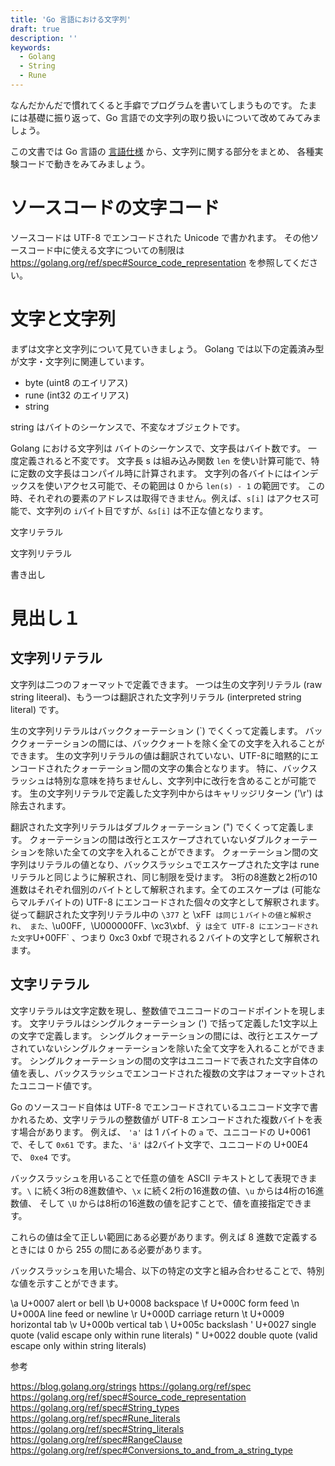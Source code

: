 ```yaml
---
title: 'Go 言語における文字列'
draft: true
description: ''
keywords:
  - Golang
  - String
  - Rune
---
```


なんだかんだで慣れてくると手癖でプログラムを書いてしまうものです。
たまには基礎に振り返って、Go 言語での文字列の取り扱いについて改めてみてみましょう。

この文書では Go 言語の [言語仕様](https://golang.org/ref/spec) から、文字列に関する部分をまとめ、
各種実験コードで動きをみてみましょう。

# ソースコードの文字コード

ソースコードは UTF-8 でエンコードされた Unicode で書かれます。
その他ソースコード中に使える文字についての制限は https://golang.org/ref/spec#Source_code_representation を参照してください。

# 文字と文字列

まずは文字と文字列について見ていきましょう。
Golang では以下の定義済み型が文字・文字列に関連しています。

* byte (uint8 のエイリアス)
* rune (int32 のエイリアス)
* string

string はバイトのシーケンスで、不変なオブジェクトです。

Golang における文字列は
バイトのシーケンスで、文字長はバイト数です。
一度定義されると不変です。
文字長 s は組み込み関数 `len` を使い計算可能で、特に定数の文字長はコンパイル時に計算されます。
文字列の各バイトにはインデックスを使いアクセス可能で、その範囲は 0 から `len(s) - 1` の範囲です。
この時、それぞれの要素のアドレスは取得できません。例えば、`s[i]` はアクセス可能で、文字列の `i`バイト目ですが、`&s[i]` は不正な値となります。


文字リテラル

文字列リテラル



書き出し

見出し１
====





## 文字列リテラル

文字列は二つのフォーマットで定義できます。
一つは生の文字列リテラル (raw string liteeral)、もう一つは翻訳された文字列リテラル (interpreted string literal) です。

生の文字列リテラルはバッククォーテーション (\`) でくくって定義します。
バッククォーテーションの間には、バッククォートを除く全ての文字を入れることができます。
生の文字列リテラルの値は翻訳されていない、UTF-8に暗黙的にエンコードされたクォーテーション間の文字の集合となります。
特に、バックスラッシュは特別な意味を持ちませんし、文字列中に改行を含めることが可能です。
生の文字列リテラルで定義した文字列中からはキャリッジリターン ('\r') は除去されます。

翻訳された文字列リテラルはダブルクォーテーション (\") でくくって定義します。
クォーテーションの間は改行とエスケープされていないダブルクォーテーションを除いた全ての文字を入れることができます。
クォーテーション間の文字列はリテラルの値となり、バックスラッシュでエスケープされた文字は rune リテラルと同じように解釈され、同じ制限を受けます。
3桁の8進数と2桁の10進数はそれぞれ個別のバイトとして解釈されます。全てのエスケープは (可能ならマルチバイトの) UTF-8 にエンコードされた個々の文字として解釈されます。
従って翻訳された文字列リテラル中の `\377` と \xFF` は同じ１バイトの値と解釈され、
また、`\u00FF`, `\U000000FF`、`\xc3\xbf`、` ÿ` は全て UTF-8 にエンコードされた文字`U+00FF` 、つまり 0xc3 0xbf で現される２バイトの文字として解釈されます。

## 文字リテラル

文字リテラルは文字定数を現し、整数値でユニコードのコードポイントを現します。
文字リテラルはシングルクォーテーション (\') で括って定義した1文字以上の文字で定義します。
シングルクォーテーションの間には、改行とエスケープされていないシングルクォーテーションを除いた全て文字を入れることができます。
シングルクォーテーションの間の文字はユニコードで表された文字自体の値を表し、バックスラッシュでエンコードされた複数の文字はフォーマットされたユニコード値です。

Go のソースコード自体は UTF-8 でエンコードされているユニコード文字で書かれるため、文字リテラルの整数値が UTF-8 エンコードされた複数バイトを表す場合があります。
例えば、 `'a'` は 1 バイトの `a` で、ユニコードの U+0061 で、そして `0x61` です。また、`'ä'` は2バイト文字で、ユニコードの U+00E4 で、 `0xe4` です。

バックスラッシュを用いることで任意の値を ASCII テキストとして表現できます。`\` に続く3桁の8進数値や、`\x` に続く2桁の16進数の値、`\u` からは4桁の16進数値、
そして `\U` からは8桁の16進数の値を記すことで、値を直接指定できます。

これらの値は全て正しい範囲にある必要があります。例えば 8 進数で定義するときには 0 から 255 の間にある必要があります。

バックスラッシュを用いた場合、以下の特定の文字と組み合わせることで、特別な値を示すことができます。

\a   U+0007 alert or bell
\b   U+0008 backspace
\f   U+000C form feed
\n   U+000A line feed or newline
\r   U+000D carriage return
\t   U+0009 horizontal tab
\v   U+000b vertical tab
\\   U+005c backslash
\'   U+0027 single quote  (valid escape only within rune literals)
\"   U+0022 double quote  (valid escape only within string literals)


参考

https://blog.golang.org/strings
https://golang.org/ref/spec
  https://golang.org/ref/spec#Source_code_representation
  https://golang.org/ref/spec#String_types
  https://golang.org/ref/spec#Rune_literals
  https://golang.org/ref/spec#String_literals
  https://golang.org/ref/spec#RangeClause
  https://golang.org/ref/spec#Conversions_to_and_from_a_string_type
